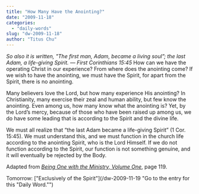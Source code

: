```yaml
---
title: "How Many Have the Anointing?"
date: "2009-11-18"
categories: 
  - "daily-words"
slug: "dw-2009-11-18"
author: "Titus Chu"
---
```


_So also it is written, "The first man, Adam, became a living soul”; the last Adam, a life-giving Spirit. — First Corinthians 15:45_ How can we have the operating Christ in our experience? From where does the anointing come? If we wish to have the anointing, we must have the Spirit, for apart from the Spirit, there is no anointing.

Many believers love the Lord, but how many experience His anointing? In Christianity, many exercise their zeal and human ability, but few know the anointing. Even among us, how many know what the anointing is? Yet, by the Lord’s mercy, because of those who have been raised up among us, we do have some leading that is according to the Spirit and the divine life.

We must all realize that “the last Adam became a life-giving Spirit” (1 Cor. 15:45). We must understand this, and we must function in the church life according to the anointing Spirit, who is the Lord Himself. If we do not function according to the Spirit, our function is not something genuine, and it will eventually be rejected by the Body.

Adapted from _[Being One with the Ministry, Volume One](/book-one-with-the-ministry-vol-1 "Go to the entry for this book.")_, page 119.

Tomorrow: ["Exclusively of the Spirit"](/dw-2009-11-19 "Go to the entry for this "Daily Word."")
